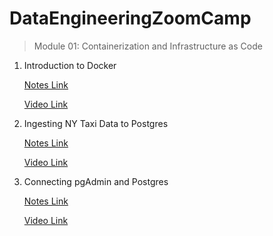 # DataEngineeringZoomCamp

> Module 01: Containerization and Infrastructure as Code

1. Introduction to Docker 

    [Notes Link](module_01/01_intro_to_docker/Readme.md) 

    [Video Link](https://www.youtube.com/watch?v=EYNwNlOrpr0&ab_channel=DataTalksClub%E2%AC%9B)

2. Ingesting NY Taxi Data to Postgres
    
    [Notes Link](module_01/02_ingesting_ny_taxi_postgres/Readme.md)

    [Video Link](https://www.youtube.com/watch?v=2JM-ziJt0WI&ab_channel=DataTalksClub%E2%AC%9B)

3. Connecting pgAdmin and Postgres

    [Notes Link](module_01/03_connecting_pgadmin_postgres/Readme.md)

    [Video Link](https://www.youtube.com/watch?v=hCAIVe9N0ow&list=PL3MmuxUbc_hJed7dXYoJw8DoCuVHhGEQb&index=8)